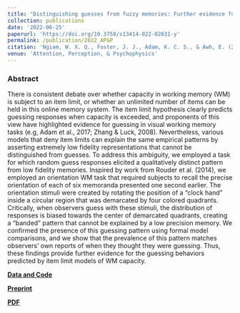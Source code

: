 ```yaml
---
title: "Distinguishing guesses from fuzzy memories: Further evidence for item limits in visual working memory"
collection: publications
date: '2022-06-25'
paperurl: 'https://doi.org/10.3758/s13414-022-02631-y'
permalink: /publication/2022_AP&P
citation: 'Ngiam, W. X. Q., Foster, J. J., Adam, K. C. S., & Awh, E. (2022). Distinguishing guesses from fuzzy memories: Further evidence for item limits in visual working memory. Attention, Perception, & Psychophysics.'
venue: 'Attention, Perception, & Psychophysics'
---
```

### Abstract
There is consistent debate over whether capacity in working memory (WM) is subject to an item limit, or whether an unlimited number of items can be held in this online memory system. The item limit hypothesis clearly predicts guessing responses when capacity is exceeded, and proponents of this view have highlighted evidence for guessing in visual working memory tasks (e.g, Adam et al., 2017; Zhang & Luck, 2008). Nevertheless, various models that deny item limits can explain the same empirical patterns by asserting extremely low fidelity representations that cannot be distinguished from guesses. To address this ambiguity, we employed a task for which random guess responses elicited a qualitatively distinct pattern from low fidelity memories. Inspired by work from Rouder et al. (2014), we employed an orientation WM task that required subjects to recall the precise orientation of each of six memoranda presented one second earlier. The orientation stimuli were created by rotating the position of a “clock hand” inside a circular region that was demarcated by four colored quadrants. Critically, when observers guess with these stimuli, the distribution of responses is biased towards the center of demarcated quadrants, creating a “banded” pattern that cannot be explained by a low precision memory. We confirmed the presence of this guessing pattern using formal model comparisons, and we show that the prevalence of this pattern matches observers’ own reports of when they thought they were guessing. Thus, these findings provide further evidence for the guessing behaviors predicted by item limit models of WM capacity.

**[Data and Code](https://osf.io/64rdq/)**

**[Preprint](https://psyarxiv.com/bkdya)**

**[PDF](https://williamngiam.github.io/files/guess_bands.pdf)**